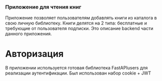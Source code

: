 ### Приложение для чтения книг
Приложение позволяет пользователям добавлять книги из каталога в свою личную библиотеку. Книги делятся на 2 типа: бесплатные и требующие от пользователя подписки. Это описание backend части данного приложения.

# Авторизация
В приложении используется готовая библиотека FastAPIusers для реализации аутентификации. Был использован набор cookie + JWT 
